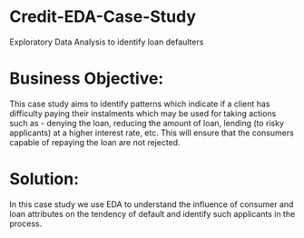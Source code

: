 # Credit-EDA-Case-Study
Exploratory Data Analysis to identify loan defaulters

# Business Objective:
This case study aims to identify patterns which indicate if a client has difficulty paying their instalments which may be used for taking actions such as - denying the loan, reducing the amount of loan, lending (to risky applicants) at a higher interest rate, etc. This will ensure that the consumers capable of repaying the loan are not rejected.

# Solution:
In this case study we use EDA to understand the influence of consumer and loan attributes on the tendency of default and identify such applicants in the process.
